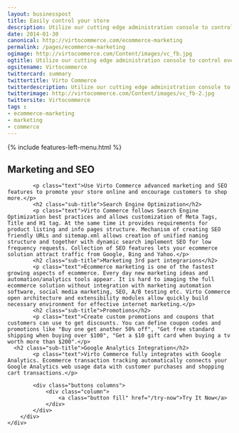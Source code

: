 ```yaml
---
layout: businesspost
title: Easily control your store
description: Utilize our cutting edge administration console to control everything from inventory to product data from within any web enabled device
date: 2014-01-30
canonical: http://virtocommerce.com/ecommerce-marketing
permalink: /pages/ecommerce-marketing
ogimage: http://virtocommerce.com/Content/images/vc_fb.jpg
ogtitle: Utilize our cutting edge administration console to control everything from inventory to product data from within any web enabled device
ogsitename: Virtocommerce
twittercard: summary
twittertitle: Virto Commerce
twitterdescription: Utilize our cutting edge administration console to control everything from inventory to product data from within any web enabled device
twitterimage: http://virtocommerce.com/Content/images/vc_fb-2.jpg
twittersite: Virtocommerce
tags : 
- ecommerce-marketing
- marketing
- commerce
---
```


<article role="main" class="main">
	<div class="business-features clearfix __responsive">
		{% include features-left-menu.html %}
		<div class="business-cnt">
			<div class="head __cart">
				<h1 class="title">Marketing and SEO</h1>
			</div>

			<p class="text">Use Virto Commerce advanced marketing and SEO features to promote your store online and encourage customers to shop more.</p>
			<h2 class="sub-title">Search Engine Optimization</h2>
			<p class="text">Virto Commerce follows Search Engine Optimization best practices and allows customization of Meta Tags, Title and H1 tag. At the same time it provides requirements for product listing and info pages structure. Mechanism of creating SEO friendly URLs and sitemap.xml allows creation of unified naming structure and together with dynamic search implement SEO for low frequency requests. Collection of SEO features lets your ecommerce solution attract traffic from Google, Bing and Yahoo.</p>
			<h2 class="sub-title">Marketing 3rd part integrarions</h2>
			<p class="text">Ecommerce marketing is one of the fastest growing aspects of ecommerce. Every day new marketing ideas and automation/analytics tools appear. It is hard to imaging the full ecommerce solution without integration with marketing automation software, social media marketing, SEO, A/B testing etc. Virto Commerce open architecture and extensibility modules allow quickly build necessary environment for effective internet marketing.</p>
			<h2 class="sub-title">Promotions</h2>
			<p class="text">Create custom promotions and coupons that customers can use to get discounts. You can define coupon codes and promotions like "Buy one get another 50% off", "Get free standard shipping when buying over $100", "Get a $10 gift card when buying a tv worth more than $200".</p>
      <h2 class="sub-title">Google Analytics Integration</h2>
			<p class="text">Virto Commerce fully integrates with Google Analytics. Ecommerce transaction tracking automatically connects your Google Analytics web usage data with customer purchases and shopping cart transactions.</p>
			
			<div class="buttons columns">
				<div class="column">
					<a class="button fill" href="/try-now">Try It Now</a>
				</div>
			</div>
		</div>
	</div>
</article>
